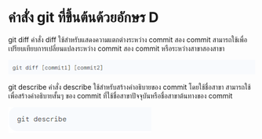 # คำสั่ง git ที่ขึ้นต้นด้วยอักษร D

 git diff
 คำสั่ง diff ใช้สำหรับแสดงความแตกต่างระหว่าง commit สอง commit สามารถใช้เพื่อเปรียบเทียบการเปลี่ยนแปลงระหว่าง commit สอง commit หรือระหว่างสาขาสองสาขา

 ![Alt text](image-14.png)


 git describe
 คำสั่ง describe ใช้สำหรับสร้างคำอธิบายของ commit โดยใช้ชื่อสาขา สามารถใช้เพื่อสร้างคำอธิบายสั้นๆ ของ commit ที่ใช้ชื่อสาขาปัจจุบันหรือชื่อสาขาต้นทางของ commit

 ![Alt text](image-15.png)